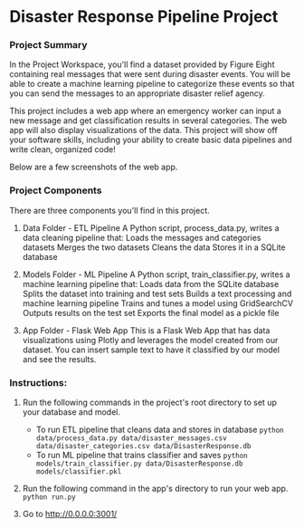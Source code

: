 # Disaster Response Pipeline Project

### Project Summary
In the Project Workspace, you'll find a dataset provided by Figure Eight containing real messages that were sent during disaster events. You will be able to create a machine learning pipeline to categorize these events so that you can send the messages to an appropriate disaster relief agency.

This project includes a web app where an emergency worker can input a new message and get classification results in several categories. The web app will also display visualizations of the data. This project will show off your software skills, including your ability to create basic data pipelines and write clean, organized code!

Below are a few screenshots of the web app.

### Project Components
There are three components you'll find in this project.
1. Data Folder - ETL Pipeline
A Python script, process_data.py, writes a data cleaning pipeline that:
    Loads the messages and categories datasets
    Merges the two datasets
    Cleans the data
    Stores it in a SQLite database

2. Models Folder - ML Pipeline
A Python script, train_classifier.py, writes a machine learning pipeline that:
    Loads data from the SQLite database
    Splits the dataset into training and test sets
    Builds a text processing and machine learning pipeline
    Trains and tunes a model using GridSearchCV
    Outputs results on the test set
    Exports the final model as a pickle file

3. App Folder - Flask Web App
This is a Flask Web App that has data visualizations using Plotly and leverages the model created from our dataset. You can insert sample text to have it classified by our model and see the results.

### Instructions:
1. Run the following commands in the project's root directory to set up your database and model.

    - To run ETL pipeline that cleans data and stores in database
        `python data/process_data.py data/disaster_messages.csv data/disaster_categories.csv data/DisasterResponse.db`
    - To run ML pipeline that trains classifier and saves
        `python models/train_classifier.py data/DisasterResponse.db models/classifier.pkl`

2. Run the following command in the app's directory to run your web app.
    `python run.py`

3. Go to http://0.0.0.0:3001/
